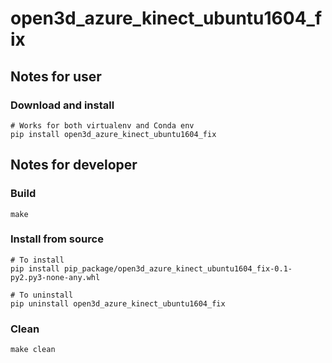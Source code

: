 # open3d_azure_kinect_ubuntu1604_fix

## Notes for user

### Download and install

```shell
# Works for both virtualenv and Conda env
pip install open3d_azure_kinect_ubuntu1604_fix
```

## Notes for developer

### Build

```shell
make
```

### Install from source

```shell
# To install
pip install pip_package/open3d_azure_kinect_ubuntu1604_fix-0.1-py2.py3-none-any.whl

# To uninstall
pip uninstall open3d_azure_kinect_ubuntu1604_fix
```

### Clean

```shell
make clean
```
